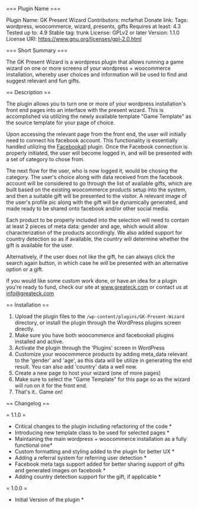 === Plugin Name ===

Plugin Name: GK Present Wizard
Contributors: mcfarhat
Donate link:
Tags: wordpress, woocommerce, wizard, presents, gifts
Requires at least: 4.3
Tested up to: 4.9
Stable tag: trunk
License: GPLv2 or later
Version: 1.1.0
License URI: https://www.gnu.org/licenses/gpl-2.0.html

=== Short Summary ===

The GK Present Wizard is a wordpress plugin that allows running a game wizard on one or more screens of your wordpress + woocommerce installation, whereby user choices and information will be used to find and suggest relevant and fun gifts.

== Description ==

The plugin allows you to turn one or more of your wordpress installation's front end pages into an interface with the present wizard. This is accomplished via utilizing the newly available template "Game Template" as the source template for your page of choice.

Upon accessing the relevant page from the front end, the user will initially need to connect his facebook account. This functionality is essentially handled utilizing the <a href="https://wordpress.org/plugins/facebookall/">Facebookall</a> plugin. Once the Facebook connection is properly initiated, the user will become logged in, and will be presented with a set of category to chose from.

The next flow for the user, who is now logged it, would be chosing the category. The user's choice along with data received from the facebook account will be considered to go through the list of available gifts, which are built based on the existing woocommerce products setup into the system, and then a suitable gift will be presented to the visitor. A relevant image of the user's profile pic along with the gift will be dynamically generated, and made ready to be shared onto facebook and/or other social media.

Each product to be properly included into the selection will need to contain at least 2 pieces of meta data: gender and age, which would allow characterization of the products accordingly. We also added support for country detection so as if available, the country will determine whether the gift is available for the user.

Alternatively, if the user does not like the gift, he can always click the search again button, in which case he will be presented with an alternative option or a gift.

If you would like some custom work done, or have an idea for a plugin you're ready to fund, check our site at www.greateck.com or contact us at info@greateck.com

== Installation ==

1. Upload the plugin files to the `/wp-content/plugins/GK-Present-Wizard` directory, or install the plugin through the WordPress plugins screen directly.
2. Make sure you have both woocommerce and facebookall plugins installed and active.
3. Activate the plugin through the 'Plugins' screen in WordPress
4. Customize your woocommerce products by adding meta_data relevant to the 'gender' and 'age', as this data will be utilize in generating the end result. You can also add 'country' data a well now.
5. Create a new page to host your wizard (one of more pages)
6. Make sure to select the "Game Template" for this page so as the wizard will run on it for the front end.
7. That's it.. Game on!

== Changelog ==

= 1.1.0 =
* Critical changes to the plugin including refactoring of the code *
* Introducing new template class to be used for selected pages *
* Maintaining the main wordpress + woocommerce installation as a fully functional one*
* Custom formatting and styling added to the plugin for better UX *
* Adding a referral system for referring user detection *
* Facebook meta tags support added for better sharing support of gifts and generated images on facebook *
* Adding country detection support for the gift, if applicable *

= 1.0.0 =
* Initial Version of the plugin *
